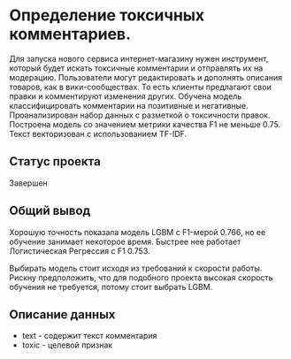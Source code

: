 # Определение токсичных комментариев.

Для запуска нового сервиса интернет-магазину нужен инструмент, который будет искать токсичные комментарии и отправлять их на модерацию. Пользователи могут редактировать и дополнять описания товаров, как в вики-сообществах. То есть клиенты предлагают свои правки и комментируют изменения других. 
Обучена модель классифицировать комментарии на позитивные и негативные. Проанализирован набор данных с разметкой о токсичности правок.
Построена модель со значением метрики качества F1 не меньше 0.75.
Текст векторизован с использованием TF-IDF.

## Статус проекта
Завершен

## Общий вывод
Хорошую точность показала модель LGBM с F1-мерой 0.766, но ее обучение занимает некоторое время. Быстрее нее работает Логистическая Регрессия с F1 0.753.

Выбирать модель стоит исходя из требований к скорости работы. Рискну предположить, что для подобного проекта высокая скорость обучения не требуется, потому стоит выбрать LGBM.

## Описание данных

- text - содержит текст комментария
- toxic - целевой признак
